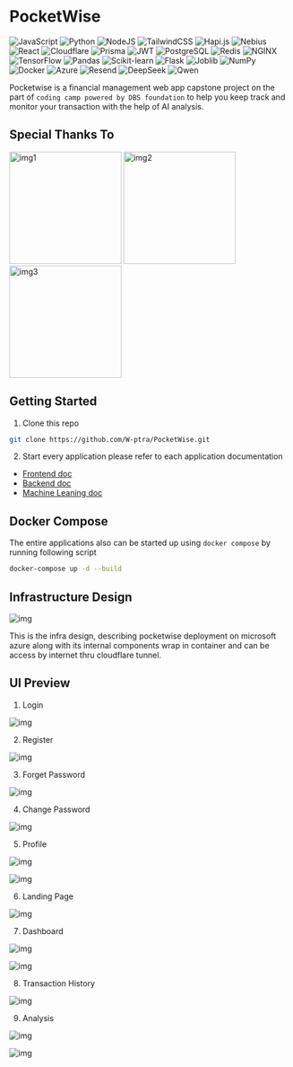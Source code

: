 # PocketWise

![JavaScript](https://img.shields.io/badge/javascript-%23F7DF1E.svg?style=for-the-badge&logo=javascript&logoColor=black) ![Python](https://img.shields.io/badge/python-%233776AB.svg?style=for-the-badge&logo=python&logoColor=white) ![NodeJS](https://img.shields.io/badge/node.js-6DA55F?style=for-the-badge&logo=node.js&logoColor=white) ![TailwindCSS](https://img.shields.io/badge/tailwindcss-%2338B2AC.svg?style=for-the-badge&logo=tailwind-css&logoColor=white) ![Hapi.js](https://img.shields.io/badge/hapi.js-%23FF6C37.svg?style=for-the-badge&logo=hapi&logoColor=white) ![Nebius](https://img.shields.io/badge/nebius-252525?style=for-the-badge&logo=data:image/svg+xml;base64,PHN2ZyB3aWR0aD0iMjQiIGhlaWdodD0iMjQiIGZpbGw9IndoaXRlIiB2aWV3Qm94PSIwIDAgMjQgMjQiPjxwYXRoIGQ9Ik0xMiAxYTExIDExIDAgMSAwIDExIDExQTExIDExIDAgMCAwIDEyIDF6Ii8+PC9zdmc+&logoColor=white) ![React](https://img.shields.io/badge/react-%2361DAFB.svg?style=for-the-badge&logo=react&logoColor=black) ![Cloudflare](https://img.shields.io/badge/cloudflare-%23F38020.svg?style=for-the-badge&logo=cloudflare&logoColor=white) ![Prisma](https://img.shields.io/badge/prisma-2D3748?style=for-the-badge&logo=prisma&logoColor=white) ![JWT](https://img.shields.io/badge/JWT-000000?style=for-the-badge&logo=jsonwebtokens&logoColor=white) ![PostgreSQL](https://img.shields.io/badge/postgresql-%23316192.svg?style=for-the-badge&logo=postgresql&logoColor=white) ![Redis](https://img.shields.io/badge/redis-%23DC382D.svg?style=for-the-badge&logo=redis&logoColor=white) ![NGINX](https://img.shields.io/badge/nginx-%23009639.svg?style=for-the-badge&logo=nginx&logoColor=white) ![TensorFlow](https://img.shields.io/badge/tensorflow-%23FF6F00.svg?style=for-the-badge&logo=tensorflow&logoColor=white) ![Pandas](https://img.shields.io/badge/pandas-%23150458.svg?style=for-the-badge&logo=pandas&logoColor=white) ![Scikit-learn](https://img.shields.io/badge/scikit--learn-%23F7931E.svg?style=for-the-badge&logo=scikit-learn&logoColor=white) ![Flask](https://img.shields.io/badge/flask-%23000.svg?style=for-the-badge&logo=flask&logoColor=white) ![Joblib](https://img.shields.io/badge/joblib-%23000000.svg?style=for-the-badge&logo=joblib&logoColor=white) ![NumPy](https://img.shields.io/badge/numpy-%230132A0.svg?style=for-the-badge&logo=numpy&logoColor=white) ![Docker](https://img.shields.io/badge/docker-%230db7ed.svg?style=for-the-badge&logo=docker&logoColor=white) ![Azure](https://img.shields.io/badge/azure-%230072C6.svg?style=for-the-badge&logo=microsoftazure&logoColor=white) ![Resend](https://img.shields.io/badge/resend-000000?style=for-the-badge&logo=data:image/svg+xml;base64,PHN2ZyBmaWxsPSIjZmZmIiB3aWR0aD0iMjQiIGhlaWdodD0iMjQiIHZpZXdCb3g9IjAgMCAyNCAyNCI+PHJlY3Qgd2lkdGg9IjI0IiBoZWlnaHQ9IjI0IiBmaWxsPSIjRkY0NDAwIi8+PC9zdmc+&logoColor=white) ![DeepSeek](https://img.shields.io/badge/deepseek-343434?style=for-the-badge&logo=deepseek&logoColor=white) ![Qwen](https://img.shields.io/badge/qwen-8B5CF6?style=for-the-badge&logo=qwen&logoColor=white)


Pocketwise is a financial management web app capstone project on the part of ``coding camp powered by DBS foundation`` to help you keep track and monitor your transaction with the help of AI analysis. 

## Special Thanks To

<img src="https://drive.google.com/uc?export=view&id=1cGoEgUQRm5mcsAm3TheMiRLhC2sWCaea" alt="img1" width="200" height="200" /> <img src="https://drive.google.com/uc?export=view&id=1DWvAbyDw7vlagpipEnXFAz2U1VKvtBfN" alt="img2" width="200" height="200" /> <img src="https://drive.google.com/uc?export=view&id=1E_mBJM8IxGVSerbJyV_A2jeDgfxCVb6Z" alt="img3" width="200" height="200" />

## Getting Started
1. Clone this repo 
```bash
git clone https://github.com/W-ptra/PocketWise.git
```
2. Start every application
please refer to each application documentation
- [Frontend doc](frontend/README.md)
- [Backend doc](backend/README.md)
- [Machine Leaning doc](ML/README.md)

## Docker Compose
The entire applications also can be started up using ``docker compose`` by running following script
```bash
docker-compose up -d --build
```
## Infrastructure Design  
![img](https://drive.google.com/uc?export=view&id=1CPIKmQMBGgu1Hn06OIpkWODFe_Q0mt5r)  
   
This is the infra design, describing pocketwise deployment on microsoft azure along with its internal components wrap in container and can be access by internet thru cloudflare tunnel.
## UI Preview
1. Login

![img](https://drive.google.com/uc?export=view&id=1I42Pe1YDCg5lk5VKXIsVINDN6XJh1t0R) 

2. Register

![img](https://drive.google.com/uc?export=view&id=1cVH-mamPexzSrfbbZjcMwRj3FyQMPmbG) 

3. Forget Password

![img](https://drive.google.com/uc?export=view&id=1JwjTBPPqRFp8LVb8WGRSzrq6kK9BVyTC) 

4. Change Password

![img](https://drive.google.com/uc?export=view&id=1klXMY6dy7Y2fa7bYYzz2OfFFZl1N5adK) 

5. Profile

![img](https://drive.google.com/uc?export=view&id=1Gar8EsuMTGKv5k2AT3_L2ox6h9_MNl2W) 

![img](https://drive.google.com/uc?export=view&id=15E_RJM7g71HvKRUw8nYbg_VkXSdKxz1Q) 


6. Landing Page

![img](https://drive.google.com/uc?export=view&id=1fxBi68tjvpL90lm7Vmq8cVnUdGSfYbKw) 

7. Dashboard

![img](https://drive.google.com/uc?export=view&id=19S62enZaO2HLD1a5i_kTeo3hxkfO1YQe) 

![img](https://drive.google.com/uc?export=view&id=1UStWNQf6_y8RXtOkS7rtjHTRF-Tm6PV2) 

8. Transaction History

![img](https://drive.google.com/uc?export=view&id=1PijSn_bIFKdIhcXvwInQE1Lf-ohIYbzx) 

9. Analysis

![img](https://drive.google.com/uc?export=view&id=1ZP5W8WehlugtngsGIRRb2kWYTOYKPN34) 

![img](https://drive.google.com/uc?export=view&id=104yhTawgbiEnM5i2jcAEK_VwUvHcSJ0b) 